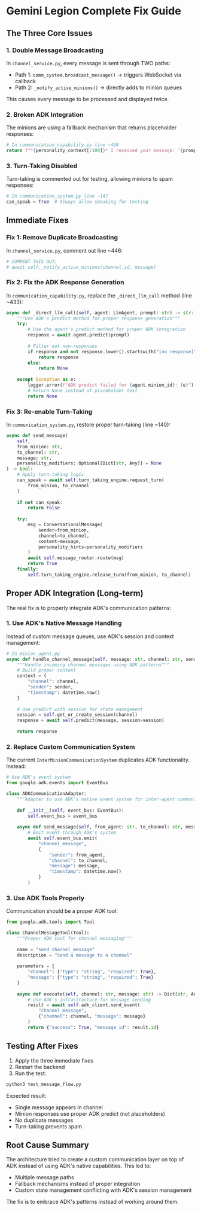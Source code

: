 # Gemini Legion Complete Fix Guide

## The Three Core Issues

### 1. **Double Message Broadcasting**
In `channel_service.py`, every message is sent through TWO paths:
- Path 1: `comm_system.broadcast_message()` → triggers WebSocket via callback
- Path 2: `_notify_active_minions()` → directly adds to minion queues

This causes every message to be processed and displayed twice.

### 2. **Broken ADK Integration**
The minions are using a fallback mechanism that returns placeholder responses:
```python
# In communication_capability.py line ~438
return f"*{personality_context[:100]}* I received your message: '{prompt[:50]}...' - I'm processing this but my full ADK integration needs some work!"
```

### 3. **Turn-Taking Disabled**
Turn-taking is commented out for testing, allowing minions to spam responses:
```python
# In communication_system.py line ~147
can_speak = True  # Always allow speaking for testing
```

## Immediate Fixes

### Fix 1: Remove Duplicate Broadcasting
In `channel_service.py`, comment out line ~446:
```python
# COMMENT THIS OUT:
# await self._notify_active_minions(channel_id, message)
```

### Fix 2: Fix the ADK Response Generation
In `communication_capability.py`, replace the `_direct_llm_call` method (line ~433):

```python
async def _direct_llm_call(self, agent: LlmAgent, prompt: str) -> str:
    """Use ADK's predict method for proper response generation"""
    try:
        # Use the agent's predict method for proper ADK integration
        response = await agent.predict(prompt)
        
        # Filter out non-responses
        if response and not response.lower().startswith("[no response]"):
            return response
        else:
            return None
            
    except Exception as e:
        logger.error(f"ADK predict failed for {agent.minion_id}: {e}")
        # Return None instead of placeholder text
        return None
```

### Fix 3: Re-enable Turn-Taking
In `communication_system.py`, restore proper turn-taking (line ~140):

```python
async def send_message(
    self,
    from_minion: str,
    to_channel: str,
    message: str,
    personality_modifiers: Optional[Dict[str, Any]] = None
) -> bool:
    # Apply turn-taking logic
    can_speak = await self.turn_taking_engine.request_turn(
        from_minion, to_channel
    )
    
    if not can_speak:
        return False
    
    try:
        msg = ConversationalMessage(
            sender=from_minion,
            channel=to_channel,
            content=message,
            personality_hints=personality_modifiers
        )
        await self.message_router.route(msg)
        return True
    finally:
        self.turn_taking_engine.release_turn(from_minion, to_channel)
```

## Proper ADK Integration (Long-term)

The real fix is to properly integrate ADK's communication patterns:

### 1. Use ADK's Native Message Handling
Instead of custom message queues, use ADK's session and context management:

```python
# In minion_agent.py
async def handle_channel_message(self, message: str, channel: str, sender: str) -> str:
    """Handle incoming channel messages using ADK patterns"""
    # Build proper context
    context = {
        "channel": channel,
        "sender": sender,
        "timestamp": datetime.now()
    }
    
    # Use predict with session for state management
    session = self.get_or_create_session(channel)
    response = await self.predict(message, session=session)
    
    return response
```

### 2. Replace Custom Communication System
The current `InterMinionCommunicationSystem` duplicates ADK functionality. Instead:

```python
# Use ADK's event system
from google.adk.events import EventBus

class ADKCommunicationAdapter:
    """Adapter to use ADK's native event system for inter-agent communication"""
    
    def __init__(self, event_bus: EventBus):
        self.event_bus = event_bus
    
    async def send_message(self, from_agent: str, to_channel: str, message: str):
        # Emit event through ADK's system
        await self.event_bus.emit(
            "channel_message",
            {
                "sender": from_agent,
                "channel": to_channel,
                "message": message,
                "timestamp": datetime.now()
            }
        )
```

### 3. Use ADK Tools Properly
Communication should be a proper ADK tool:

```python
from google.adk.tools import Tool

class ChannelMessageTool(Tool):
    """Proper ADK tool for channel messaging"""
    
    name = "send_channel_message"
    description = "Send a message to a channel"
    
    parameters = {
        "channel": {"type": "string", "required": True},
        "message": {"type": "string", "required": True}
    }
    
    async def execute(self, channel: str, message: str) -> Dict[str, Any]:
        # Use ADK's infrastructure for message sending
        result = await self.adk_client.send_event(
            "channel_message",
            {"channel": channel, "message": message}
        )
        return {"success": True, "message_id": result.id}
```

## Testing After Fixes

1. Apply the three immediate fixes
2. Restart the backend
3. Run the test:
```bash
python3 test_message_flow.py
```

Expected result:
- Single message appears in channel
- Minion responses use proper ADK predict (not placeholders)
- No duplicate messages
- Turn-taking prevents spam

## Root Cause Summary

The architecture tried to create a custom communication layer on top of ADK instead of using ADK's native capabilities. This led to:
- Multiple message paths
- Fallback mechanisms instead of proper integration
- Custom state management conflicting with ADK's session management

The fix is to embrace ADK's patterns instead of working around them.
